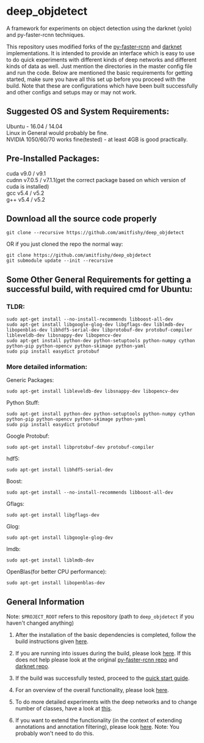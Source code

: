 # **deep_objdetect**
A framework for experiments on object detection using the darknet (yolo) and py-faster-rcnn techniques.

This repository uses modified forks of the [py-faster-rcnn](https://github.com/rbgirshick/py-faster-rcnn) and [darknet](https://pjreddie.com/darknet/) implementations. It is intended to provide an interface which is easy to use to do quick experiments with different kinds of deep networks and different kinds of data as well. Just mention the directories in the master config file and run the code. Below are mentioned the basic requirements for getting started, make sure you have all this set up before you proceed with the build. Note that these are configurations which have been built successfully and other configs and setups may or may not work.

## Suggested OS and System Requirements:
Ubuntu - 16.04 / 14.04  
Linux in General would probably be fine.  
NVIDIA 1050/60/70 works fine(tested) - at least 4GB is good practically.  

## Pre-Installed Packages:
cuda v9.0 / v9.1  
cudnn v7.0.5 / v7.1.1(get the correct package based on which version of cuda is installed)  
gcc v5.4 / v5.2  
g++ v5.4 / v5.2

## Download all the source code properly
```
git clone --recursive https://github.com/amitfishy/deep_objdetect
```
OR if you just cloned the repo the normal way:
```
git clone https://github.com/amitfishy/deep_objdetect
git submodule update --init --recursive
```
## Some Other General Requirements for getting a successful build, with required cmd for Ubuntu:

### **TLDR:**
```
sudo apt-get install --no-install-recommends libboost-all-dev
sudo apt-get install libgoogle-glog-dev libgflags-dev liblmdb-dev libopenblas-dev libhdf5-serial-dev libprotobuf-dev protobuf-compiler libleveldb-dev libsnappy-dev libopencv-dev
sudo apt-get install python-dev python-setuptools python-numpy cython python-pip python-opencv python-skimage python-yaml
sudo pip install easydict protobuf
```

### More detailed information:
Generic Packages:
```
sudo apt-get install libleveldb-dev libsnappy-dev libopencv-dev
```
Python Stuff:
```
sudo apt-get install python-dev python-setuptools python-numpy cython python-pip python-opencv python-skimage python-yaml
sudo pip install easydict protobuf
```
Google Protobuf:
```
sudo apt-get install libprotobuf-dev protobuf-compiler
```
hdf5:
```
sudo apt-get install libhdf5-serial-dev
```
Boost:
```
sudo apt-get install --no-install-recommends libboost-all-dev
```
Gflags:
```
sudo apt-get install libgflags-dev
```
Glog:
```
sudo apt-get install libgoogle-glog-dev
```
lmdb:
```
sudo apt-get install liblmdb-dev
```
OpenBlas(for better CPU performance):
```
sudo apt-get install libopenblas-dev
```

## General Information
Note: `$PROJECT_ROOT` refers to this repository (path to `deep_objdetect` if you haven't changed anything)

1. After the installation of the basic dependencies is completed, follow the build instructions given [here](help/docs/BUILD_INSTRUCTIONS.md).

2. If you are running into issues during the build, please look [here](help/docs/GENERAL_BUILD_ISSUES.md). If this does not help please look at the original [py-faster-rcnn repo](https://github.com/rbgirshick/py-faster-rcnn) and [darknet repo](https://pjreddie.com/darknet/).

3. If the build was successfully tested, proceed to the [quick start guide](help/docs/GETTING_STARTED.md).

4. For an overview of the overall functionality, please look [here](help/docs/USAGE_HELP.md).

5. To do more detailed experiments with the deep networks and to change number of classes, have a look at [this](help/docs/EDITING_LOWER_LEVEL_CONFIGS.md).

6. If you want to extend the functionality (in the context of extending annotations and annotation filtering), please look [here](help/docs/EXTEND_FUNCTIONALITY.md).
Note: You probably won't need to do this.